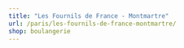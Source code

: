 ```yaml
---
title: "Les Fournils de France - Montmartre"
url: /paris/les-fournils-de-france-montmartre/
shop: boulangerie
---
```

